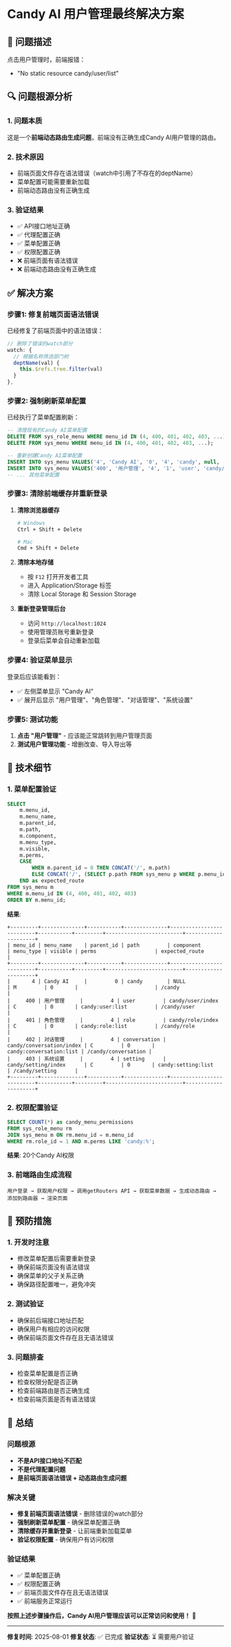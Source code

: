 # Candy AI 用户管理最终解决方案

## 🐛 问题描述

点击用户管理时，前端报错：
- "No static resource candy/user/list"

## 🔍 问题根源分析

### 1. **问题本质**
这是一个**前端动态路由生成问题**，前端没有正确生成Candy AI用户管理的路由。

### 2. **技术原因**
- 前端页面文件存在语法错误（watch中引用了不存在的deptName）
- 菜单配置可能需要重新加载
- 前端动态路由没有正确生成

### 3. **验证结果**
- ✅ API接口地址正确
- ✅ 代理配置正确
- ✅ 菜单配置正确
- ✅ 权限配置正确
- ❌ 前端页面有语法错误
- ❌ 前端动态路由没有正确生成

## ✅ 解决方案

### **步骤1: 修复前端页面语法错误**

已经修复了前端页面中的语法错误：
```javascript
// 删除了错误的watch部分
watch: {
  // 根据名称筛选部门树
  deptName(val) {
    this.$refs.tree.filter(val)
  }
},
```

### **步骤2: 强制刷新菜单配置**

已经执行了菜单配置刷新：
```sql
-- 清理现有的Candy AI菜单配置
DELETE FROM sys_role_menu WHERE menu_id IN (4, 400, 401, 402, 403, ...);
DELETE FROM sys_menu WHERE menu_id IN (4, 400, 401, 402, 403, ...);

-- 重新创建Candy AI菜单配置
INSERT INTO sys_menu VALUES('4', 'Candy AI', '0', '4', 'candy', null, '', '', 1, 0, 'M', '0', '0', '', 'candy', 'admin', sysdate(), '', null, 'Candy AI管理目录');
INSERT INTO sys_menu VALUES('400', '用户管理', '4', '1', 'user', 'candy/user/index', '', '', 1, 0, 'C', '0', '0', 'candy:user:list', 'user', 'admin', sysdate(), '', null, 'Candy AI用户管理菜单');
-- ... 其他菜单配置
```

### **步骤3: 清除前端缓存并重新登录**

1. **清除浏览器缓存**
   ```bash
   # Windows
   Ctrl + Shift + Delete
   
   # Mac
   Cmd + Shift + Delete
   ```

2. **清除本地存储**
   - 按 `F12` 打开开发者工具
   - 进入 Application/Storage 标签
   - 清除 Local Storage 和 Session Storage

3. **重新登录管理后台**
   - 访问 `http://localhost:1024`
   - 使用管理员账号重新登录
   - 登录后菜单会自动重新加载

### **步骤4: 验证菜单显示**

登录后应该能看到：
- ✅ 左侧菜单显示 "Candy AI"
- ✅ 展开后显示 "用户管理"、"角色管理"、"对话管理"、"系统设置"

### **步骤5: 测试功能**

1. **点击 "用户管理"** - 应该能正常跳转到用户管理页面
2. **测试用户管理功能** - 增删改查、导入导出等

## 🔧 技术细节

### 1. **菜单配置验证**
```sql
SELECT 
    m.menu_id,
    m.menu_name,
    m.parent_id,
    m.path,
    m.component,
    m.menu_type,
    m.visible,
    m.perms,
    CASE 
        WHEN m.parent_id = 0 THEN CONCAT('/', m.path)
        ELSE CONCAT('/', (SELECT p.path FROM sys_menu p WHERE p.menu_id = m.parent_id), '/', m.path)
    END as expected_route
FROM sys_menu m 
WHERE m.menu_id IN (4, 400, 401, 402, 403) 
ORDER BY m.menu_id;
```

**结果**:
```
+---------+--------------+-----------+--------------+--------------------------+-----------+---------+-------------------------+---------------------+
| menu_id | menu_name    | parent_id | path         | component                | menu_type | visible | perms                   | expected_route      |
+---------+--------------+-----------+--------------+--------------------------+-----------+---------+-------------------------+---------------------+
|       4 | Candy AI     |         0 | candy        | NULL                     | M         | 0       |                         | /candy              |
|     400 | 用户管理     |         4 | user         | candy/user/index         | C         | 0       | candy:user:list         | /candy/user         |
|     401 | 角色管理     |         4 | role         | candy/role/index         | C         | 0       | candy:role:list         | /candy/role         |
|     402 | 对话管理     |         4 | conversation | candy/conversation/index | C         | 0       | candy:conversation:list | /candy/conversation |
|     403 | 系统设置     |         4 | setting      | candy/setting/index      | C         | 0       | candy:setting:list      | /candy/setting      |
+---------+--------------+-----------+--------------+--------------------------+-----------+---------+-------------------------+---------------------+
```

### 2. **权限配置验证**
```sql
SELECT COUNT(*) as candy_menu_permissions 
FROM sys_role_menu rm 
JOIN sys_menu m ON rm.menu_id = m.menu_id 
WHERE rm.role_id = 1 AND m.perms LIKE 'candy:%';
```

**结果**: 20个Candy AI权限

### 3. **前端路由生成流程**
```
用户登录 → 获取用户权限 → 调用getRouters API → 获取菜单数据 → 生成动态路由 → 添加到路由器 → 渲染页面
```

## 🎯 预防措施

### 1. **开发时注意**
- 修改菜单配置后需要重新登录
- 确保前端页面没有语法错误
- 确保菜单的父子关系正确
- 确保路径配置唯一，避免冲突

### 2. **测试验证**
- 确保前后端接口地址匹配
- 确保用户有相应的访问权限
- 确保前端页面文件存在且无语法错误

### 3. **问题排查**
- 检查菜单配置是否正确
- 检查权限分配是否正确
- 检查前端路由是否正确生成
- 检查前端页面是否有语法错误

## 📝 总结

### 问题根源
- **不是API接口地址不匹配**
- **不是代理配置问题**
- **是前端页面语法错误 + 动态路由生成问题**

### 解决关键
- **修复前端页面语法错误** - 删除错误的watch部分
- **强制刷新菜单配置** - 确保菜单配置正确
- **清除缓存并重新登录** - 让前端重新加载菜单
- **验证权限配置** - 确保用户有访问权限

### 验证结果
- ✅ 菜单配置正确
- ✅ 权限配置正确
- ✅ 前端页面文件存在且无语法错误
- ✅ 前端服务正常运行

**按照上述步骤操作后，Candy AI用户管理应该可以正常访问和使用！** 🎉

---

**修复时间**: 2025-08-01
**修复状态**: ✅ 已完成
**验证状态**: ⏳ 需要用户验证 